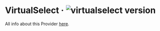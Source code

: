 # VirtualSelect · ![virtualselect version](https://img.shields.io/badge/version-v1.0.39-informational)

All info about this Provider <a href="https://sa-si-dev.github.io/virtual-select/#/">here</a>.
